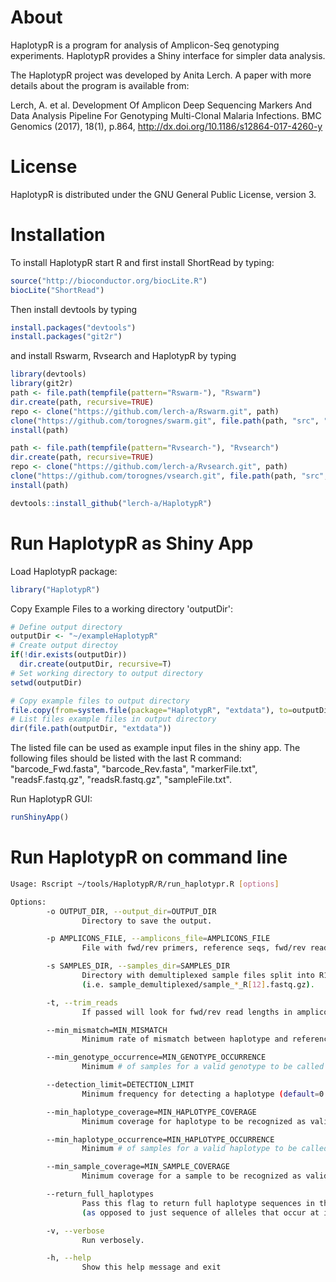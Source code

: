 # About

HaplotypR is a program for analysis of Amplicon-Seq genotyping experiments. HaplotypR provides a Shiny interface for simpler data analysis.

The HaplotypR project was developed by Anita Lerch. A paper with more details about the program is available from:

Lerch, A. et al. Development Of Amplicon Deep Sequencing Markers And Data Analysis Pipeline For Genotyping Multi-Clonal Malaria Infections. BMC Genomics (2017), 18(1), p.864, http://dx.doi.org/10.1186/s12864-017-4260-y

# License

HaplotypR is distributed under the GNU General Public License, version 3.

# Installation

To install HaplotypR start R and first install ShortRead by typing:

```R
source("http://bioconductor.org/biocLite.R")
biocLite("ShortRead")
```

Then install devtools by typing

```R
install.packages("devtools")
install.packages("git2r")
```

and install Rswarm, Rvsearch and HaplotypR by typing

```R
library(devtools)
library(git2r)
path <- file.path(tempfile(pattern="Rswarm-"), "Rswarm")
dir.create(path, recursive=TRUE)
repo <- clone("https://github.com/lerch-a/Rswarm.git", path)
clone("https://github.com/torognes/swarm.git", file.path(path, "src", "swarm"))
install(path)

path <- file.path(tempfile(pattern="Rvsearch-"), "Rvsearch")
dir.create(path, recursive=TRUE)
repo <- clone("https://github.com/lerch-a/Rvsearch.git", path)
clone("https://github.com/torognes/vsearch.git", file.path(path, "src", "vsearch"))
install(path)

devtools::install_github("lerch-a/HaplotypR")
```

# Run HaplotypR as Shiny App

Load HaplotypR package:
```R
library("HaplotypR")
```

Copy Example Files to a working directory 'outputDir':
```R
# Define output directory 
outputDir <- "~/exampleHaplotypR"  
# Create output directoy
if(!dir.exists(outputDir))
  dir.create(outputDir, recursive=T)
# Set working directory to output directory
setwd(outputDir)

# Copy example files to output directory
file.copy(from=system.file(package="HaplotypR", "extdata"), to=outputDir, recursive = T)
# List files example files in output directory
dir(file.path(outputDir, "extdata"))
```
The listed file can be used as example input files in the shiny app. The following files should be listed with the last R command: "barcode_Fwd.fasta", "barcode_Rev.fasta", "markerFile.txt", "readsF.fastq.gz", "readsR.fastq.gz", "sampleFile.txt". 


Run HaplotypR GUI:
```R
runShinyApp()
```

# Run HaplotypR on command line

```bash
Usage: Rscript ~/tools/HaplotypR/R/run_haplotypr.R [options]

Options:
        -o OUTPUT_DIR, --output_dir=OUTPUT_DIR
                Directory to save the output.

        -p AMPLICONS_FILE, --amplicons_file=AMPLICONS_FILE
                File with fwd/rev primers, reference seqs, fwd/rev read lengths and max indel threshold listed by amplicon.

        -s SAMPLES_DIR, --samples_dir=SAMPLES_DIR
                Directory with demultiplexed sample files split into R1/2
                (i.e. sample_demultiplexed/sample_*_R[12].fastq.gz).

        -t, --trim_reads
                If passed will look for fwd/rev read lengths in amplicons_file and trim reads to those lengths.

        --min_mismatch=MIN_MISMATCH
                Minimum rate of mismatch between haplotype and reference sequence (default=0.05).

        --min_genotype_occurrence=MIN_GENOTYPE_OCCURRENCE
                Minimum # of samples for a valid genotype to be called in (default=2).

        --detection_limit=DETECTION_LIMIT
                Minimum frequency for detecting a haplotype (default=0.01).

        --min_haplotype_coverage=MIN_HAPLOTYPE_COVERAGE
                Minimum coverage for haplotype to be recognized as valid (default=3).

        --min_haplotype_occurrence=MIN_HAPLOTYPE_OCCURRENCE
                Minimum # of samples for a valid haplotype to be called in (default=2).

        --min_sample_coverage=MIN_SAMPLE_COVERAGE
                Minimum coverage for a sample to be recognized as valid (default=2).

        --return_full_haplotypes
                Pass this flag to return full haplotype sequences in the output
                (as opposed to just sequence of alleles that occur at identified snp positions).

        -v, --verbose
                Run verbosely.

        -h, --help
                Show this help message and exit
```